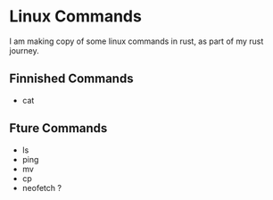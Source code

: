 # Linux Commands
I am making copy of some linux commands in rust, as part of my rust journey.
## Finnished Commands
- cat
## Fture Commands
- ls
- ping
- mv
- cp
- neofetch ?
